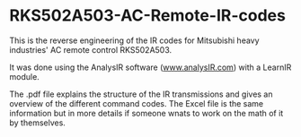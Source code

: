# RKS502A503-AC-Remote-IR-codes

This is the reverse engineering of the IR codes for Mitsubishi heavy industries' AC remote control RKS502A503.

It was done using the AnalysIR software (www.analysIR.com) with a LearnIR module.

The .pdf file explains the structure of the IR transmissions and gives an overview of the different command codes. The Excel file is the same information but in more details if someone wnats to work on the math of it by themselves.
